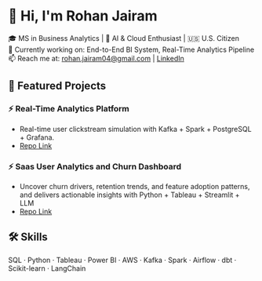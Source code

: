 # 👋 Hi, I'm Rohan Jairam

🎓 MS in Business Analytics | 🧠 AI & Cloud Enthusiast | 🇺🇸 U.S. Citizen  
🔭 Currently working on: End-to-End BI System, Real-Time Analytics Pipeline  
📫 Reach me at: rohan.jairam04@gmail.com | [LinkedIn](https://www.linkedin.com/in/rohan-jairam-/)

## 📌 Featured Projects

### ⚡ Real-Time Analytics Platform
- Real-time user clickstream simulation with Kafka + Spark + PostgreSQL + Grafana.
- [Repo Link](https://github.com/rohanj12/realtime-analytics-pipeline)

### ⚡ Saas User Analytics and Churn Dashboard
- Uncover churn drivers, retention trends, and feature adoption patterns, and delivers actionable insights with Python + Tableau + Streamlit + LLM
- [Repo Link](https://github.com/rohanj12/saas-user-analytics)


## 🛠️ Skills
SQL · Python · Tableau · Power BI · AWS · Kafka · Spark · Airflow · dbt · Scikit-learn · LangChain

<!--
**rohanj12/rohanj12** is a ✨ _special_ ✨ repository because its `README.md` (this file) appears on your GitHub profile.

Here are some ideas to get you started:

- 🔭 I’m currently working on ...
- 🌱 I’m currently learning ...
- 👯 I’m looking to collaborate on ...
- 🤔 I’m looking for help with ...
- 💬 Ask me about ...
- 📫 How to reach me: ...
- 😄 Pronouns: ...
- ⚡ Fun fact: ...
-->
